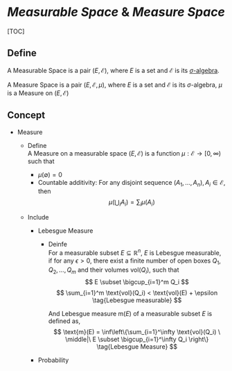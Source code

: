 # $Measurable\ Space\ \&\ Measure\ Space$

[TOC]

## Define  
A Measurable Space is a pair $(E, \mathcal E)$, where $E$ is a set and $\mathcal E$ is its [$\sigma$-algebra](./Power_Set.md).

A Measure Space is a pair $(E, \mathcal E, \mu)$, where $E$ is a set and $\mathcal E$ is its $\sigma$-algebra, $\mu$ is a Measure on $(E, \mathcal E)$  

## Concept  

* Measure  
  - Define  
    A Measure on a measurable space $(E, \mathcal E)$ is a function $\mu: \mathcal E \to [0, \infty)$ such that 
    - $\mu (\emptyset) = 0$
    - Countable additivity: For any disjoint sequence $(A_1, ..., A_n), A_i \in \mathcal E$, then
      $$
      \mu \left(\bigcup_i A_i\right) = \sum_i \mu(A_i)
      $$

  - Include
  
    - Lebesgue Measure
  
      - Deinfe  
        For a measurable subset $E \subseteq \mathbb{R}^n$, $E$ is Lebesgue measurable, if for any $\epsilon > 0$, there exist a finite number of open boxes $Q_1, Q_2, \ldots, Q_m$ and their volumes $\text{vol}(Q_i)$, such that
        $$
        E \subset \bigcup_{i=1}^m Q_i
        $$
        $$
        \sum_{i=1}^m \text{vol}(Q_i) < \text{vol}(E) + \epsilon  \tag{Lebesgue measurable}
        $$
  
        And Lebesgue measure $\text{m}(E)$ of a measurable subset $E$ is defined as,
        $$
        \text{m}(E) = \inf\left\{\sum_{i=1}^\infty \text{vol}(Q_i) \ \middle|\ E \subset \bigcup_{i=1}^\infty Q_i \right\}  \tag{Lebesgue Measure}
        $$
  
    - Probability

